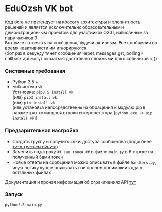 # EduOzsh VK bot
Код бота не претендует на красоту архитектуры и элегантность решений и является исключительно образовательным и демонстрационным проектом для участников ОЗШ, написанным за пару часиков:3  
Бот умеет отвечать на сообщения, будучи активным. Все сообщения во время неактивности им игнорируются.  
(бот раз в секунду тянет сообщения через messages.get, polling и callback api могут оказаться достаточно сложными для школьников :( ))

### Системные требования

- Python 3.5 +
- Библиотека vk  
Установка: `pip3.5 install vk`  
(или) `pip3 install vk`  
(или) `pip install vk`  
(или установка непосредственно из обращения к модулю pip в параметрах командной строки интерпретатора (`python.exe -m pip install vk`))

### Предварительная настройка

- Создать группу и получить ключ доступа сообщества (подробнее [тут в третьем пункте](https://vk.com/dev/access_token?f=2.%20%D0%9A%D0%BB%D1%8E%D1%87%20%D0%B4%D0%BE%D1%81%D1%82%D1%83%D0%BF%D0%B0%20%D1%81%D0%BE%D0%BE%D0%B1%D1%89%D0%B5%D1%81%D1%82%D0%B2%D0%B0))
- Заменить подстроку `## ваш токен ##` в файле `main.py` в 6 строке на полученный Вами токен
- Новые ответы на сообщения можно описывать в файле `handlers.py`, иную логику лучше описывать при полном понимании кода в остальных файлах

 Документация и прочая информация об ограничениях API [тут](https://vk.com/dev/)

### Запуск

`python3.5 main.py`


